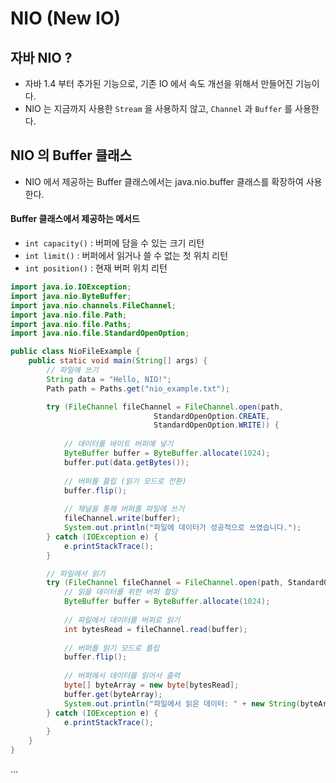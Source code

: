 # NIO (New IO)

## 자바 NIO ?

* 자바 1.4 부터 추가된 기능으로, 기존 IO 에서 속도 개선을 위해서 만들어진 기능이다.&#x20;
* NIO 는 지금까지 사용한 `Stream` 을 사용하지 않고, `Channel` 과 `Buffer` 를 사용한다.

## NIO 의 Buffer 클래스

* NIO 에서 제공하는 Buffer 클래스에서는 java.nio.buffer 클래스를 확장하여 사용한다.&#x20;

#### Buffer 클래스에서 제공하는 메서드&#x20;

* `int capacity()` : 버퍼에 담을 수 있는 크기 리턴&#x20;
* `int limit()` : 버퍼에서 읽거나 쓸 수 없는 첫 위치 리턴&#x20;
* `int position()` : 현재 버퍼 위치 리턴&#x20;

```java
import java.io.IOException;
import java.nio.ByteBuffer;
import java.nio.channels.FileChannel;
import java.nio.file.Path;
import java.nio.file.Paths;
import java.nio.file.StandardOpenOption;

public class NioFileExample {
    public static void main(String[] args) {
        // 파일에 쓰기
        String data = "Hello, NIO!";
        Path path = Paths.get("nio_example.txt");

        try (FileChannel fileChannel = FileChannel.open(path, 
                                StandardOpenOption.CREATE, 
                                StandardOpenOption.WRITE)) {
            
            // 데이터를 바이트 버퍼에 넣기
            ByteBuffer buffer = ByteBuffer.allocate(1024);
            buffer.put(data.getBytes());
            
            // 버퍼를 플립 (읽기 모드로 전환)
            buffer.flip();
            
            // 채널을 통해 버퍼를 파일에 쓰기
            fileChannel.write(buffer);
            System.out.println("파일에 데이터가 성공적으로 쓰였습니다.");
        } catch (IOException e) {
            e.printStackTrace();
        }

        // 파일에서 읽기
        try (FileChannel fileChannel = FileChannel.open(path, StandardOpenOption.READ)) {
            // 읽을 데이터를 위한 버퍼 할당
            ByteBuffer buffer = ByteBuffer.allocate(1024);
            
            // 파일에서 데이터를 버퍼로 읽기
            int bytesRead = fileChannel.read(buffer);
            
            // 버퍼를 읽기 모드로 플립
            buffer.flip();
            
            // 버퍼에서 데이터를 읽어서 출력
            byte[] byteArray = new byte[bytesRead];
            buffer.get(byteArray);
            System.out.println("파일에서 읽은 데이터: " + new String(byteArray));
        } catch (IOException e) {
            e.printStackTrace();
        }
    }
}
```







...&#x20;
